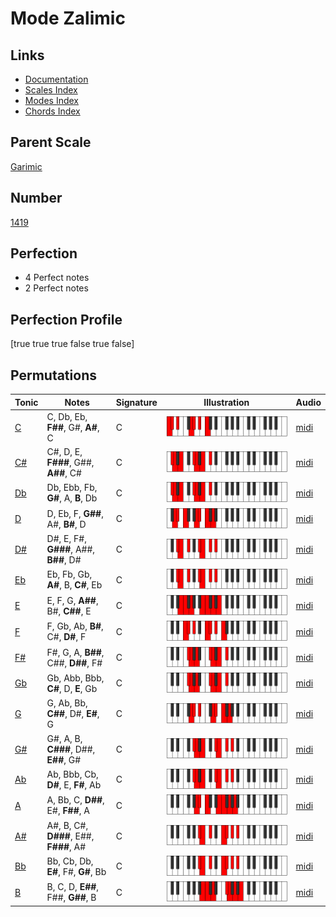 # Mode Zalimic

## Links

- [Documentation](index.md)
- [Scales Index](Scales.md)
- [Modes Index](Modes.md)
- [Chords Index](Chords.md)

## Parent Scale

[Garimic](ScaleGarimic.md)

## Number

[1419](https://ianring.com/musictheory/scales/1419)

## Perfection

- 4 Perfect notes
- 2 Perfect notes

## Perfection Profile

[true true true false true false]

## Permutations

| Tonic | Notes | Signature | Illustration | Audio |
|-------|-------|-----------|--------------|-------|
| [C](ModeCNaturalZalimic.md) | C, Db, Eb, **F##**, G#, **A#**, C | C | ![CNaturalZalimic](ModeCNaturalZalimic.png) | [midi](https://github.com/edipermadi/music/blob/main/docs/ModeCNaturalZalimic.mid?raw=true) |
| [C#](ModeCSharpZalimic.md) | C#, D, E, **F###**, G##, **A##**, C# | C | ![CSharpZalimic](ModeCSharpZalimic.png) | [midi](https://github.com/edipermadi/music/blob/main/docs/ModeCSharpZalimic.mid?raw=true) |
| [Db](ModeDFlatZalimic.md) | Db, Ebb, Fb, **G#**, A, **B**, Db | C | ![DFlatZalimic](ModeDFlatZalimic.png) | [midi](https://github.com/edipermadi/music/blob/main/docs/ModeDFlatZalimic.mid?raw=true) |
| [D](ModeDNaturalZalimic.md) | D, Eb, F, **G##**, A#, **B#**, D | C | ![DNaturalZalimic](ModeDNaturalZalimic.png) | [midi](https://github.com/edipermadi/music/blob/main/docs/ModeDNaturalZalimic.mid?raw=true) |
| [D#](ModeDSharpZalimic.md) | D#, E, F#, **G###**, A##, **B##**, D# | C | ![DSharpZalimic](ModeDSharpZalimic.png) | [midi](https://github.com/edipermadi/music/blob/main/docs/ModeDSharpZalimic.mid?raw=true) |
| [Eb](ModeEFlatZalimic.md) | Eb, Fb, Gb, **A#**, B, **C#**, Eb | C | ![EFlatZalimic](ModeEFlatZalimic.png) | [midi](https://github.com/edipermadi/music/blob/main/docs/ModeEFlatZalimic.mid?raw=true) |
| [E](ModeENaturalZalimic.md) | E, F, G, **A##**, B#, **C##**, E | C | ![ENaturalZalimic](ModeENaturalZalimic.png) | [midi](https://github.com/edipermadi/music/blob/main/docs/ModeENaturalZalimic.mid?raw=true) |
| [F](ModeFNaturalZalimic.md) | F, Gb, Ab, **B#**, C#, **D#**, F | C | ![FNaturalZalimic](ModeFNaturalZalimic.png) | [midi](https://github.com/edipermadi/music/blob/main/docs/ModeFNaturalZalimic.mid?raw=true) |
| [F#](ModeFSharpZalimic.md) | F#, G, A, **B##**, C##, **D##**, F# | C | ![FSharpZalimic](ModeFSharpZalimic.png) | [midi](https://github.com/edipermadi/music/blob/main/docs/ModeFSharpZalimic.mid?raw=true) |
| [Gb](ModeGFlatZalimic.md) | Gb, Abb, Bbb, **C#**, D, **E**, Gb | C | ![GFlatZalimic](ModeGFlatZalimic.png) | [midi](https://github.com/edipermadi/music/blob/main/docs/ModeGFlatZalimic.mid?raw=true) |
| [G](ModeGNaturalZalimic.md) | G, Ab, Bb, **C##**, D#, **E#**, G | C | ![GNaturalZalimic](ModeGNaturalZalimic.png) | [midi](https://github.com/edipermadi/music/blob/main/docs/ModeGNaturalZalimic.mid?raw=true) |
| [G#](ModeGSharpZalimic.md) | G#, A, B, **C###**, D##, **E##**, G# | C | ![GSharpZalimic](ModeGSharpZalimic.png) | [midi](https://github.com/edipermadi/music/blob/main/docs/ModeGSharpZalimic.mid?raw=true) |
| [Ab](ModeAFlatZalimic.md) | Ab, Bbb, Cb, **D#**, E, **F#**, Ab | C | ![AFlatZalimic](ModeAFlatZalimic.png) | [midi](https://github.com/edipermadi/music/blob/main/docs/ModeAFlatZalimic.mid?raw=true) |
| [A](ModeANaturalZalimic.md) | A, Bb, C, **D##**, E#, **F##**, A | C | ![ANaturalZalimic](ModeANaturalZalimic.png) | [midi](https://github.com/edipermadi/music/blob/main/docs/ModeANaturalZalimic.mid?raw=true) |
| [A#](ModeASharpZalimic.md) | A#, B, C#, **D###**, E##, **F###**, A# | C | ![ASharpZalimic](ModeASharpZalimic.png) | [midi](https://github.com/edipermadi/music/blob/main/docs/ModeASharpZalimic.mid?raw=true) |
| [Bb](ModeBFlatZalimic.md) | Bb, Cb, Db, **E#**, F#, **G#**, Bb | C | ![BFlatZalimic](ModeBFlatZalimic.png) | [midi](https://github.com/edipermadi/music/blob/main/docs/ModeBFlatZalimic.mid?raw=true) |
| [B](ModeBNaturalZalimic.md) | B, C, D, **E##**, F##, **G##**, B | C | ![BNaturalZalimic](ModeBNaturalZalimic.png) | [midi](https://github.com/edipermadi/music/blob/main/docs/ModeBNaturalZalimic.mid?raw=true) |
